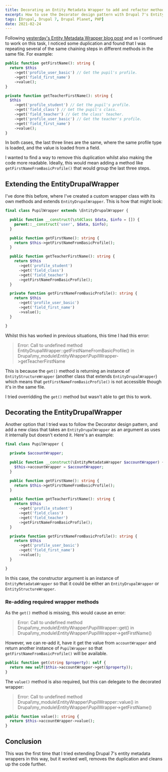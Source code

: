 ```yaml
---
title: Decorating an Entity Metadata Wrapper to add and refactor methods
excerpt: How to use the Decorator design pattern with Drupal 7's EntityMetadataWrapper to extend it, and add and refactor custom methods.
tags: [Drupal, Drupal 7, Drupal Planet, PHP]
date: 2021-02-24
---
```


Following [yesterday's Entity Metadata Wrapper blog post](/blog/cleanly-retrieving-user-profile-data-using-entity-metadata-wrapper) and as I continued to work on this task, I noticed some duplication and found that I was repeating several of the same chaining steps in different methods in the same file. For example:

```php
public function getFirstName(): string {
  return $this
    ->get('profile_user_basic') // Get the pupil's profile.
    ->get('field_first_name')
    ->value();
}

private function getTeacherFirstName(): string {
  $this
    ->get('profile_student') // Get the pupil's profile.
    ->get('field_class') // Get the pupil's class.
    ->get('field_teacher') // Get the class' teacher.
    ->get('profile_user_basic') // Get the teacher's profile.
    ->get('field_first_name')
    ->value();
}
```

In both cases, the last three lines are the same, where the same profile type is loaded, and the value is loaded from a field.

I wanted to find a way to remove this duplication whilst also making the code more readable. Ideally, this would mean adding a method like `getFirstNameFromBasicProfile()` that would group the last three steps.

## Extending the EntityDrupalWrapper

I've done this before, where I've created a custom wrapper class with its own methods and extends `EntityDrupalWrapper`. This is how that might look:

```php
final class PupilWrapper extends \EntityDrupalWrapper {

  public function __construct(\stdClass $data, $info = []) {
    parent::__construct('user', $data, $info);
  }

  public function getFirstName(): string {
    return $this->getFirstNameFromBasicProfile();
  }

  public function getTeacherFirstName(): string {
    return $this
      ->get('profile_student')
      ->get('field_class')
      ->get('field_teacher')
      ->getFirstNameFromBasicProfile();
  }

  private function getFirstNameFromBasicProfile(): string {
    return $this
      ->get('profile_user_basic')
      ->get('field_first_name')
      ->value();
  }

}
```

Whilst this has worked in previous situations, this time I had this error:

> Error: Call to undefined method EntityDrupalWrapper::getFirstNameFromBasicProfile() in Drupal\my_module\EntityWrapper\PupilWrapper->getTeacherFirstName

This is because the `get()` method is returning an instance of `EntityStructureWrapper` (another class that extends `EntityDrupalWrapper`) which means that `getFirstNameFromBasicProfile()` is not accessible though it's in the same file.

I tried overridding the `get()` method but wasn't able to get this to work.

## Decorating the EntityDrupalWrapper

Another option that I tried was to follow the Decorator design pattern, and add a new class that takes an `EntityDrupalWrapper` as an argument as uses it internally but doesn't extend it. Here's an example:

```php
final class PupilWrapper {

  private $accountWrapper;

  public function __construct(\EntityMetadataWrapper $accountWrapper) {
    $this->accountWrapper = $accountWrapper;
  }

  public function getFirstName(): string {
    return $this->getFirstNameFromBasicProfile();
  }

  public function getTeacherFirstName(): string {
    return $this
      ->get('profile_student')
      ->get('field_class')
      ->get('field_teacher')
      ->getFirstNameFromBasicProfile();
  }

  private function getFirstNameFromBasicProfile(): string {
    return $this
      ->get('profile_user_basic')
      ->get('field_first_name')
      ->value();
  }

}
```

In this case, the constructor argument is an instance of `EntityMetadataWrapper` so that it could be either an `EntityDrupalWrapper` or `EntityStructureWrapper`.

### Re-adding required wrapper methods

As the `get()` method is missing, this would cause an error:

> Error: Call to undefined method Drupal\my_module\EntityWrapper\PupilWrapper::get() in Drupal\my_module\EntityWrapper\PupilWrapper->getFirstName()

However, we can re-add it, have it get the value from `accountWrapper` and return another instance of `PupilWrapper` so that `getFirstNameFromBasicProfile()` will be available.

```php
public function get(string $property): self {
  return new self($this->accountWrapper->get($property));
}
```

The `value()` method is also required, but this can delegate to the decorated wrapper:

> Error: Call to undefined method Drupal\my_module\EntityWrapper\PupilWrapper::value() in Drupal\my_module\EntityWrapper\PupilWrapper->getFirstName()

```php
public function value(): string {
  return $this->accountWrapper->value();
}
```

## Conclusion

This was the first time that I tried extending Drupal 7's entity metadata wrappers in this way, but it worked well, removes the duplication and cleans up the code further.

